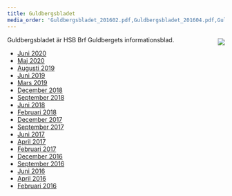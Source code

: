 ```yaml
---
title: Guldbergsbladet
media_order: 'Guldbergsbladet_201602.pdf,Guldbergsbladet_201604.pdf,Guldbergsbladet_201606.pdf,Guldbergsbladet_201609.pdf,Guldbergsbladet_201612.pdf,Guldbergsbladet_201702.pdf,Guldbergsbladet_201704.pdf,Guldbergsbladet_201706.pdf,Guldbergsbladet_201709.pdf,Guldbergsbladet_201712.pdf,Guldbergsbladet_201802.pdf,Guldbergsbladet_201806.pdf,Guldbergsbladet_201809.pdf,Guldbergsbladet_201812.pdf,Guldbergsbladet_201903.pdf'
---
```



<img style="float:right; margin:5px 0 5px 15px; max-width: 45%;" src="../user/pages/04.foereningen/02.guldbergsbladet/photo_02.jpg">

Guldbergsbladet är HSB Brf Guldbergets informationsblad.
*  [Juni 2020](Guldbergsbladet_202006.pdf)
*  [Maj 2020](Guldbergsbladet_202005.pdf)
*  [Augusti 2019](Guldbergsbladet_201908.pdf)
*  [Juni 2019](Guldbergsbladet_201906.pdf)
*  [Mars 2019](Guldbergsbladet_201903.pdf)
*  [December 2018](Guldbergsbladet_201812.pdf)
* [September 2018](Guldbergsbladet_201809.pdf)
* [Juni 2018](Guldbergsbladet_201806.pdf)
* [Februari 2018](Guldbergsbladet_201802.pdf)
* [December 2017](Guldbergsbladet_201712.pdf)
* [September 2017](Guldbergsbladet_201709.pdf)
* [Juni 2017](Guldbergsbladet_201706.pdf)
* [April 2017](Guldbergsbladet_201704.pdf)
* [Februari 2017](Guldbergsbladet_201702.pdf)
* [December 2016](Guldbergsbladet_201612.pdf)
* [September 2016](Guldbergsbladet_201609.pdf)
* [Juni 2016](Guldbergsbladet_201606.pdf)
* [April 2016](Guldbergsbladet_201604.pdf)
* [Februari 2016](Guldbergsbladet_201602.pdf)